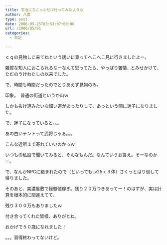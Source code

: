 ```yaml
---
title: 宇治にちこっとだけ行ってみたような
author: 八雲
type: post
date: 2006-05-25T03:53:07+00:00
url: /2006/05/91
categories:
  - 日記

---
```

ｃｑの見物しに来てねという誘いに乗ってへこへこ見に行きましたよー。

雑賀な知人におこられるなーなんて思ってたら、やっぱり苦情…とみせかけて、ただのうけわたしの以来でした。
  
で、時間も時間だったのでとりあえず見物のみ。
  
印象。　普通の街道というか山ｗ
  
しかも抜け道みたいな細い道があったりして、あっという間に迷子になりました。
  
で、迷子になっていると。。。
  
あの白いテントって武将じゃぁ。。。
  
こんな近所まで寄れていいのかっｗ
  
いつもの私設で聞いてみると、そんなもんだ。なんていうお答え。そーなのかー。

で、なんかNPCに絡まれたので（といってもLv25ｘ３体）さくっとはり倒して帰りました。

そのあと、美濃屋敷で経験値稼ぎ。残り２０万つきあってー！のはずが、実は計算を根本的に間違えてて、

残り３００万もありましたｗ

付き合ってくれた皆様、ありがとね。
  
おかげで５０歳になれました！
  
。。。習得終わってないけど。